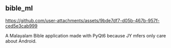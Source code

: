 ## bible_ml

https://github.com/user-attachments/assets/9bde7df7-d05b-467b-957f-ced5e3cab999

A Malayalam Bible application made with PyQt6 because JY mfers only care about Android.

